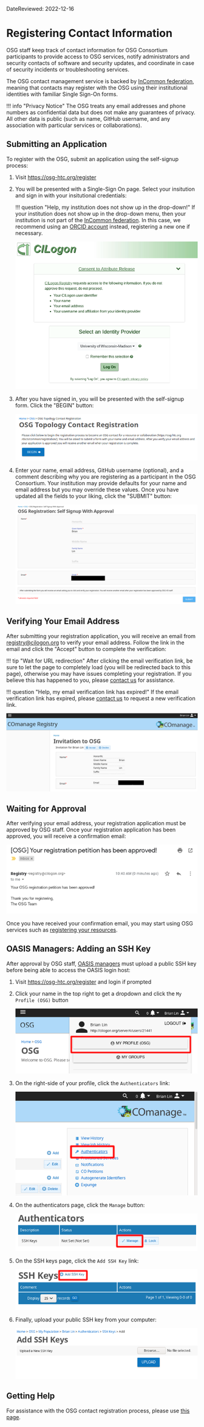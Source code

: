 DateReviewed: 2022-12-16

Registering Contact Information
===============================

OSG staff keep track of contact information for OSG Consortium participants to provide access to OSG services,
notify administrators and security contacts of software and security updates,
and coordinate in case of security incidents or troubleshooting services.

The OSG contact management service is backed by [InCommon federation](https://www.incommon.org/federation/),
meaning that contacts may register with the OSG using their institutional identities with familiar Single Sign-On forms.

!!! info "Privacy Notice"
    The OSG treats any email addresses and phone numbers as confidential data but does not make any guarantees of
    privacy.
    All other data is public (such as name, GitHub username, and any association with particular services or
    collaborations).

Submitting an Application
-------------------------

To register with the OSG, submit an application using the self-signup process:

1.  Visit <https://osg-htc.org/register>

1.  You will be presented with a Single-Sign On page.
    Select your insitution and sign in with your insitutional credentials:

    !!! question "Help, my institution does not show up in the drop-down!"
        If your institution does not show up in the drop-down menu, then your institution is not part of the
        [InCommon federation](https://www.incommon.org/federation/).
        In this case, we recommend using an [ORCID account](https://orcid.org/) instead, registering a new one if necessary.

    ![CILogon Single-Sign On page](../img/comanage/comanage-sso.png)

1.  After you have signed in, you will be presented with the self-signup form.
    Click the "BEGIN" button:

    ![COManage self-signup form](../img/comanage/comanage-landing-page.png)

1.  Enter your name, email address, GitHub username (optional), and a comment describing why you are registering as a
    participant in the OSG Consortium.
    Your institution may provide defaults for your name and email address but you may override these values.
    Once you have updated all the fields to your liking, click the "SUBMIT" button:

    ![COManage enrollment form](../img/comanage/comanage-enrollment-form.png)

Verifying Your Email Address
----------------------------

After submitting your registration application, you will receive an email from <registry@cilogon.org> to verify your email
address.
Follow the link in the email and click the "Accept" button to complete the verification:

!!! tip "Wait for URL redirection"
     After clicking the email verification link, be sure to let the page to completely load (you will be redirected back
     to this page), otherwise you may have issues completing your registration.
     If you believe this has happened to you, please [contact us](#getting-help) for assistance.

!!! question "Help, my email verification link has expired!"
    If the email verification link has expired, please [contact us](#getting-help) to request a new verification link.

![COManage verification email](../img/comanage/comanage-email-verification-form.png)

Waiting for Approval
--------------------

After verifying your email address, your registration application must be approved by OSG staff.
Once your registration application has been approved, you will receive a confirmation email:

![COManage approval email](../img/comanage/comanage-verified-email.png)

Once you have received your confirmation email, you may start using OSG services such as
[registering your resources](registration.md).

OASIS Managers: Adding an SSH Key
---------------------------------

After approval by OSG staff, [OASIS managers](../data/update-oasis.md) must upload a public
SSH key before being able to access the OASIS login host:

1.  Visit <https://osg-htc.org/register> and login if prompted

1.  Click your name in the top right to get a dropdown and click the `My Profile (OSG)` button

    ![COManage profile dropdown](../img/comanage/ssh-homepage-dropdown.png)

1.  On the right-side of your profile, click the `Authenticators` link:

    ![COManage user profile](../img/comanage/ssh-edit-profile.png)

1.  On the authenticators page, click the `Manage` button:

    ![COManage authenticators](../img/comanage/ssh-authenticator-select.png)

1.  On the SSH keys page, click the `Add SSH Key` link:

    ![COManage SSH keys](../img/comanage/ssh-key-list.png)

1.  Finally, upload your public SSH key from your computer:

    ![COManage upload SSH key](../img/comanage/ssh-add-key.png)

Getting Help
------------

For assistance with the OSG contact registration process, please use
[this page](https://osg-htc.org/docs/common/help/).
